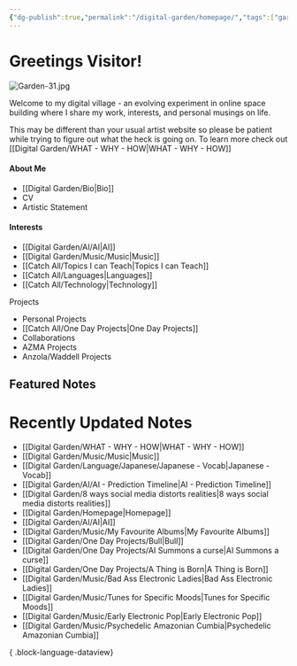 ```yaml
---
{"dg-publish":true,"permalink":"/digital-garden/homepage/","tags":["gardenEntry"],"updated":"2023-12-11T14:03:42.000-07:00"}
---
```


# Greetings Visitor! 
![Garden-31.jpg](/img/user/Attachements/Garden-31.jpg)

Welcome to my digital village - an evolving experiment in online space building where I share my work, interests, and personal musings on life. 

This may be different than your usual artist website so please be patient while trying to figure out what the heck is going on.  To learn more check out [[Digital Garden/WHAT - WHY - HOW\|WHAT - WHY - HOW]]

####  About Me
- [[Digital Garden/Bio\|Bio]]
- CV
- Artistic Statement

#### Interests
- [[Digital Garden/AI/AI\|AI]]
- [[Digital Garden/Music/Music\|Music]]
- [[Catch All/Topics I can Teach\|Topics I can Teach]]
- [[Catch All/Languages\|Languages]]
- [[Catch All/Technology\|Technology]]

Projects
- Personal Projects
- [[Catch All/One Day Projects\|One Day Projects]]
- Collaborations
- AZMA Projects
- Anzola/Waddell Projects

## Featured Notes

# Recently Updated Notes
- [[Digital Garden/WHAT - WHY - HOW\|WHAT - WHY - HOW]]
- [[Digital Garden/Music/Music\|Music]]
- [[Digital Garden/Language/Japanese/Japanese - Vocab\|Japanese - Vocab]]
- [[Digital Garden/AI/AI - Prediction Timeline\|AI - Prediction Timeline]]
- [[Digital Garden/8 ways social media distorts realities\|8 ways social media distorts realities]]
- [[Digital Garden/Homepage\|Homepage]]
- [[Digital Garden/AI/AI\|AI]]
- [[Digital Garden/Music/My Favourite Albums\|My Favourite Albums]]
- [[Digital Garden/One Day Projects/Bull\|Bull]]
- [[Digital Garden/One Day Projects/AI Summons a curse\|AI Summons a curse]]
- [[Digital Garden/One Day Projects/A Thing is Born\|A Thing is Born]]
- [[Digital Garden/Music/Bad Ass Electronic Ladies\|Bad Ass Electronic Ladies]]
- [[Digital Garden/Music/Tunes for Specific Moods\|Tunes for Specific Moods]]
- [[Digital Garden/Music/Early Electronic Pop\|Early Electronic Pop]]
- [[Digital Garden/Music/Psychedelic Amazonian Cumbia\|Psychedelic Amazonian Cumbia]]

{ .block-language-dataview}
